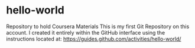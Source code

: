 # hello-world
Repository to hold Coursera Materials
This is my first Git Repository on this account.  I created it entirely within the GitHub interface using the instructions located at: https://guides.github.com/activities/hello-world/
